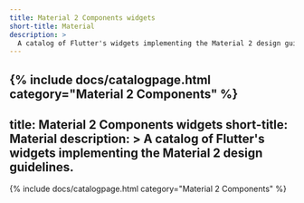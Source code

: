 ```yaml
---
title: Material 2 Components widgets
short-title: Material
description: > 
  A catalog of Flutter's widgets implementing the Material 2 design guidelines.
---
```


{% include docs/catalogpage.html category="Material 2 Components" %}
---
title: Material 2 Components widgets
short-title: Material
description: > 
  A catalog of Flutter's widgets implementing the Material 2 design guidelines.
---

{% include docs/catalogpage.html category="Material 2 Components" %}